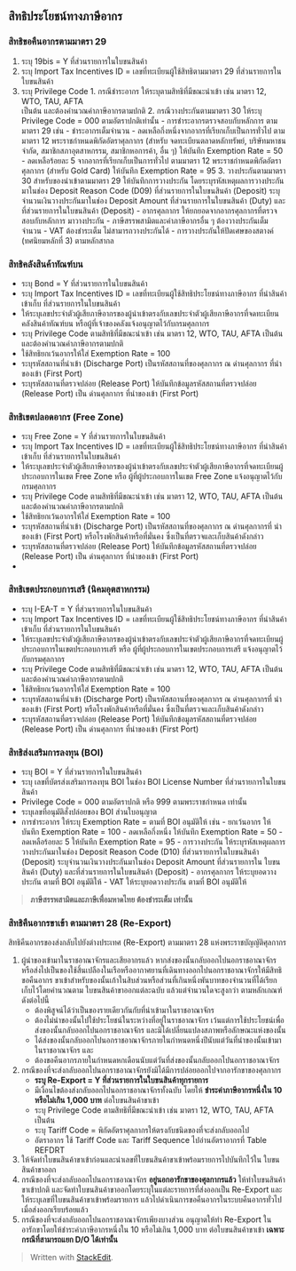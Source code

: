 ## สิทธิประโยชน์ทางภาษีอากร

### สิทธิขอคืนอากรตามมาตรา 29

1. ระบุ 19bis = Y ที่ส่วนรายการในใบขนสินค้า
2. ระบุ Import Tax Incentives ID = เลขที่ทะเบียนผู้ใช้สิทธิตามมาตรา 29 ที่ส่วนรายการในใบขนสินค้า
 3. ระบุ Privilege Code 
		1. กรณีชำระอากร ให้ระบุตามสิทธิที่มีขณะนำเข้า เช่น มาตรา 12, WTO, TAU, AFTA  
เป็นต้น และต้องคำนวณค่าภาษีอากรตามปกติ
		2. กรณีวางประกันตามมาตรา 30  ให้ระบุ Privilege Code = 000 ตามอัตราปกติเท่านั้น
				- การชำระอากรตรวจสอบกับหลักการ ตามมาตรา 29 เช่น
				- ชำระอากรเต็มจำนวน 
				- ลดเหลือกึ่งหนึ่งจากอากรที่เรียกเก็บเป็นการทั่วไป ตามมาตรา 12 พระราชกำหนดพิกัดอัตราศุลกากร (สำหรับ จดทะเบียนตลาดหลักทรัพย์, บริษัทมหาชนจำกัด, สมาชิกสภาอุตสาหกรรม, สมาชิกหอการค้า, อื่น ๆ) ให้บันทึก Exemption Rate = 50 
				- ลดเหลือร้อยละ 5 จากอากรที่เรียกเก็บเป็นการทั่วไป ตามมาตรา 12 พระราชกำหนดพิกัดอัตราศุลกากร (สำหรับ Gold Card) ให้บันทึก Exemption Rate = 95 
			3. วางประกันตามมาตรา 30 สำหรับของนำเข้าตามมาตรา 29  ให้บันทึกการวางประกัน โดยระบุรหัสเหตุผลการวางประกันมาในช่อง Deposit Reason Code (D09) ที่ส่วนรายการในใบขนสินค้า (Deposit) ระบุจำนวนเงินวางประกันมาในช่อง Deposit Amount ที่ส่วนรายการในใบขนสินค้า (Duty) และที่ส่วนรายการในใบขนสินค้า (Deposit)
					- อากรศุลกากร ให้ยกยอดจากอากรศุลกากรที่ตรวจสอบกับหลักการ มาวางประกัน
					- ภาษีสรรพสามิตและค่าภาษีอากรอื่น ๆ ต้องวางประกันเต็มจำนวน 
					- VAT ต้องชำระเต็ม ไม่สามารถวางประกันได้
					- การวางประกันให้ปัดเศษของสตางค์ (ทศนิยมหลักที่ 3) ตามหลักสากล
 
### สิทธิคลังสินค้าทัณฑ์บน
 - ระบุ Bond = Y ที่ส่วนรายการในใบขนสินค้า
 - ระบุ Import Tax Incentives ID = เลขที่ทะเบียนผู้ใช้สิทธิประโยชน์ทางภาษีอากร ที่นำสินค้า
เข้าเก็บ ที่ส่วนรายการในใบขนสินค้า
 - ให้ระบุเลขประจำตัวผู้เสียภาษีอากรของผู้นำเข้าตรงกับเลขประจำตัวผู้เสียภาษีอากรที่จดทะเบียนคลังสินค้าทัณฑ์บน หรือผู้ที่เจ้าของคลังแจ้งอนุญาตไว้กับกรมศุลกากร
 - ระบุ Privilege Code ตามสิทธิที่มีขณะนำเข้า เช่น มาตรา 12, WTO, TAU, AFTA เป็นต้น และต้องคำนวณค่าภาษีอากรตามปกติ
 - ใช้สิทธิยกเว้นอากรให้ใส่ Exemption Rate = 100
 - ระบุรหัสสถานที่นำเข้า (Discharge Port) เป็นรหัสสถานที่ของศุลกากร ณ ด่านศุลกากร ที่นำของเข้า (First Port)
 - ระบุรหัสสถานที่ตรวจปล่อย (Release Port) ให้บันทึกข้อมูลรหัสสถานที่ตรวจปล่อย (Release Port) เป็น ด่านศุลกากร ที่นำของเข้า (First Port)  
 
### สิทธิเขตปลอดอากร (Free Zone)

 - ระบุ Free Zone = Y ที่ส่วนรายการในใบขนสินค้า
 - ระบุ Import Tax Incentives ID = เลขที่ทะเบียนผู้ใช้สิทธิประโยชน์ทางภาษีอากร ที่นำสินค้า
เข้าเก็บ ที่ส่วนรายการในใบขนสินค้า
 - ให้ระบุเลขประจำตัวผู้เสียภาษีอากรของผู้นำเข้าตรงกับเลขประจำตัวผู้เสียภาษีอากรที่จดทะเบียนผู้ประกอบการในเขต Free Zone หรือ ผู้ที่ผู้ประกอบการในเขต Free Zone แจ้งอนุญาตไว้กับกรมศุลกากร
 - ระบุ Privilege Code ตามสิทธิที่มีขณะนำเข้า เช่น มาตรา 12, WTO, TAU, AFTA เป็นต้น และต้องคำนวณค่าภาษีอากรตามปกติ
 - ใช้สิทธิยกเว้นอากรให้ใส่ Exemption Rate = 100
 - ระบุรหัสสถานที่นำเข้า (Discharge Port) เป็นรหัสสถานที่ของศุลกากร ณ ด่านศุลกากรที่
นำของเข้า (First Port) หรือโรงพักสินค้าหรือที่มั่นคง ซึ่งเป็นที่ตรวจและเก็บสินค้าดังกล่าว
 - ระบุรหัสสถานที่ตรวจปล่อย (Release Port) ให้บันทึกข้อมูลรหัสสถานที่ตรวจปล่อย (Release Port) เป็น ด่านศุลกากร ที่นำของเข้า (First Port)
 - 
### สิทธิเขตประกอบการเสรี (นิคมอุตสาหกรรม)
 - ระบุ I-EA-T = Y ที่ส่วนรายการในใบขนสินค้า
 - ระบุ Import Tax Incentives ID = เลขที่ทะเบียนผู้ใช้สิทธิประโยชน์ทางภาษีอากร ที่นำสินค้า
เข้าเก็บ ที่ส่วนรายการในใบขนสินค้า
 - ให้ระบุเลขประจำตัวผู้เสียภาษีอากรของผู้นำเข้าตรงกับเลขประจำตัวผู้เสียภาษีอากรที่จดทะเบียนผู้ประกอบการในเขตประกอบการเสรี หรือ ผู้ที่ผู้ประกอบการในเขตประกอบการเสรี แจ้งอนุญาตไว้กับกรมศุลกากร
 - ระบุ Privilege Code ตามสิทธิที่มีขณะนำเข้า เช่น มาตรา 12, WTO, TAU, AFTA เป็นต้น และต้องคำนวณค่าภาษีอากรตามปกติ
 - ใช้สิทธิยกเว้นอากรให้ใส่ Exemption Rate = 100
 - ระบุรหัสสถานที่นำเข้า (Discharge Port) เป็นรหัสสถานที่ของศุลกากร ณ ด่านศุลกากรที่
นำของเข้า (First Port) หรือโรงพักสินค้าหรือที่มั่นคง ซึ่งเป็นที่ตรวจและเก็บสินค้าดังกล่าว
 - ระบุรหัสสถานที่ตรวจปล่อย (Release Port) ให้บันทึกข้อมูลรหัสสถานที่ตรวจปล่อย (Release Port) เป็น ด่านศุลกากร ที่นำของเข้า (First Port)
 
### สิทธิส่งเสริมการลงทุน (BOI)

 - ระบุ BOI = Y ที่ส่วนรายการในใบขนสินค้า
 - ระบุ เลขที่บัตรส่งเสริมการลงทุน BOI ในช่อง BOI License Number ที่ส่วนรายการในใบขนสินค้า
 - Privilege Code = 000 ตามอัตราปกติ หรือ 999 ตามพระราชกำหนด เท่านั้น
 - ระบุเลขที่อนุมัติสั่งปล่อยของ BOI ส่วนใบอนุญาต 
 - การชำระอากร ให้ระบุ Exemption Rate = ตามที่ BOI อนุมัติให้ เช่น
		- ยกเว้นอากร ให้บันทึก Exemption Rate = 100 
		- ลดเหลือกึ่งหนึ่ง ให้บันทึก Exemption Rate = 50 
		- ลดเหลือร้อยละ 5 ให้บันทึก Exemption Rate = 95 
		- การวางประกัน ให้ระบุรหัสเหตุผลการวางประกันมาในช่อง Deposit Reason Code (D10) ที่ส่วนรายการในใบขนสินค้า (Deposit)  ระบุจำนวนเงินวางประกันมาในช่อง Deposit Amount ที่ส่วนรายการใน  ใบขนสินค้า (Duty) และที่ส่วนรายการในใบขนสินค้า (Deposit)
				- อากรศุลกากร ให้ระบุยอดวางประกัน ตามที่ BOI อนุมัติให้ 
				 - VAT ให้ระบุยอดวางประกัน ตามที่ BOI อนุมัติให้ 



> **ภาษีสรรพสามิตและภาษีเพื่อมหาดไทย ต้องชำระเต็ม เท่านั้น**

 
### สิทธิคืนอากรขาเข้า ตามมาตรา 28  (Re-Export)
สิทธิคืนอากรของส่งกลับไปยังต่างประเทศ (Re-Export) ตามมาตรา  28 แห่งพระราชบัญญัติศุลกากร 
1. ผู้นำของเข้ามาในราชอาณาจักรและเสียอากรแล้ว หากส่งของนั้นกลับออกไปนอกราชอาณาจักร หรือส่งไปเป็นของใช้สิ้นเปลืองในเรือหรืออากาศยานที่เดินทางออกไปนอกราชอาณาจักรให้มีสิทธิขอคืนอากร
ขาเข้าสำหรับของนั้นเก้าในสิบส่วนหรือส่วนที่เกินหนึ่งพันบาทของจำนวนที่ได้เรียกเก็บไว้โดยคำนวณตาม
ใบขนสินค้าขาออกแต่ละฉบับ แล้วแต่จำนวนใดจะสูงกว่า ตามหลักเกณฑ์ดังต่อไปนี้
	- ต้องพิสูจน์ได้ว่าเป็นของรายเดียวกันกับที่นำเข้ามาในราชอาณาจักร
	- ต้องไม่นำของนั้นไปใช้ประโยชน์ในระหว่างที่อยู่ในราชอาณาจักร เว้นแต่การใช้ประโยชน์เพื่อส่งของนั้นกลับออกไปนอกราชอาณาจักร และมิได้เปลี่ยนแปลงสภาพหรือลักษณะแห่งของนั้น
	- ได้ส่งของนั้นกลับออกไปนอกราชอาณาจักรภายในกำหนดหนึ่งปีนับแต่วันที่นำของนั้นเข้ามาในราชอาณาจักร และ
	- ต้องขอคืนอากรภายในกำหนดหกเดือนนับแต่วันที่ส่งของนั้นกลับออกไปนอกราชอาณาจักร
2. กรณีของที่จะส่งกลับออกไปนอกราชอาณาจักรยังมิได้มีการปล่อยออกไปจากอารักขาของศุลกากร 
	- **ระบุ Re-Export  = Y ที่ส่วนรายการในใบขนสินค้าทุกรายการ**
	- มีเงื่อนไขต้องส่งกลับออกไปนอกราชอาณาจักรทั้งฉบับ โดยให้ __ชำระค่าภาษีอากรหนึ่งใน 10 หรือไม่เกิน 1,000 บาท__ ต่อใบขนสินค้าขาเข้า
	- ระบุ Privilege Code ตามสิทธิที่มีขณะนำเข้า เช่น มาตรา 12, WTO, TAU, AFTA เป็นต้น
	- ระบุ Tariff Code = พิกัดอัตราศุลกากรให้ตรงกับชนิดของที่จะส่งกลับออกไป
	- อัตราอากร ใช้ Tariff Code และ Tariff Sequence ไปอ่านอัตราอากรที่ Table REFDRT
4. ให้จัดทำใบขนสินค้าขาเข้าก่อนและนำเลขที่ใบขนสินค้าขาเข้าพร้อมรายการไปบันทึกไว้ใน
ใบขนสินค้าขาออก
5. กรณีของที่จะส่งกลับออกไปนอกราชอาณาจักร **อยู่นอกอารักขาของศุลกากรแล้ว** ให้ทำใบขนสินค้าขาเข้าปกติ และจัดทำใบขนสินค้าขาออกโดยระบุในแต่ละรายการที่ส่งออกเป็น Re-Export  และให้ระบุเลขที่ใบขนสินค้าขาเข้าพร้อมรายการ   แล้วไปดำเนินการขอคืนอากรในระบบคืนอากรทั่วไปเมื่อส่งออกเรียบร้อยแล้ว
6. กรณีของที่จะส่งกลับออกไปนอกราชอาณาจักรเพียงบางส่วน อนุญาตให้ทำ Re-Export ในอารักขาโดยให้ชำระค่าภาษีอากรหนึ่งใน 10 หรือไม่เกิน 1,000 บาท ต่อใบขนสินค้าขาเข้า **เฉพาะกรณีที่สามารถแยก D/O ได้เท่านั้น**

> Written with [StackEdit](https://stackedit.io/).
<!--stackedit_data:
eyJoaXN0b3J5IjpbMTk5ODk2MTQ0NSwxODQ3MjEwOTUsLTEyND
MwMDY5OSwxMjQ3NTQwNzU1LC0xMzQxNzEwNDQ3XX0=
-->